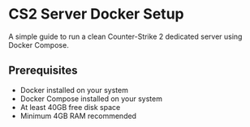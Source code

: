 # CS2 Server Docker Setup

A simple guide to run a clean Counter-Strike 2 dedicated server using Docker Compose.

## Prerequisites

- Docker installed on your system
- Docker Compose installed on your system
- At least 40GB free disk space
- Minimum 4GB RAM recommended
